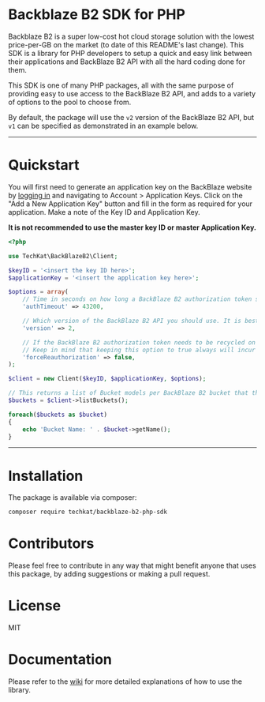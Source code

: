 
# Backblaze B2 SDK for PHP

Backblaze B2 is a super low-cost hot cloud storage solution with the lowest price-per-GB on the market (to date of this README's last change). This SDK is a library for PHP developers to setup a quick and easy link between their applications and BackBlaze B2 API with all the hard coding done for them.

This SDK is one of many PHP packages, all with the same purpose of providing easy to use access to the BackBlaze B2 API, and adds to a variety of options to the pool to choose from.

By default, the package will use the `v2` version of the BackBlaze B2 API, but `v1` can be specified as demonstrated in an example below.

---

# Quickstart

You will first need to generate an application key on the BackBlaze website by [logging in](https://secure.backblaze.com/user_signin.htm) and navigating to Account > Application Keys. Click on the "Add a New Application Key" button and fill in the form as required for your application. Make a note of the Key ID and Application Key.

**It is not recommended to use the master key ID or master Application Key.**

```php
<?php

use TechKat\BackBlazeB2\Client;

$keyID = '<insert the key ID here>';
$applicationKey = '<insert the application key here>';

$options = array(
    // Time in seconds on how long a BackBlaze B2 authorization token should remain in cache.
    'authTimeout' => 43200,

    // Which version of the BackBlaze B2 API you should use. It is best to keep as 2.
    'version' => 2,

    // If the BackBlaze B2 authorization token needs to be recycled on runtime, set this to true.
    // Keep in mind that keeping this option to true always will incur additional class C transactions on BackBlaze B2's API.
    'forceReauthorization' => false,
);

$client = new Client($keyID, $applicationKey, $options);

// This returns a list of Bucket models per BackBlaze B2 bucket that the key ID and application key has access to.
$buckets = $client->listBuckets();

foreach($buckets as $bucket)
{
    echo 'Bucket Name: ' . $bucket->getName();
}
```
---
# Installation

The package is available via composer:

```bash
composer require techkat/backblaze-b2-php-sdk
```

# Contributors

Please feel free to contribute in any way that might benefit anyone that uses this package, by adding suggestions or making a pull request.

# License

MIT

# Documentation

Please refer to the [wiki](https://github.com/TechKat/backblaze-b2-php-sdk/wiki/Introduction) for more detailed explanations of how to use the library.
